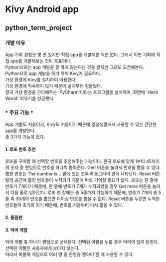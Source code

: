 # Kivy Android app
## python_term_project
### 개발 이유
App 기획 경험은 몇 번 있지만 직접 app를 개발해본 적은 없다. 그래서 이번 기회에 직접 app를 개발해보는 것이 목표이다.   
Python으로는 app 개발을 잘 하지 않는다는 것을 알지만 그래도 도전해본다.   
Python으로 app 개발을 하기 위해 Kivy가 필요하다.   
가상 환경에 Kivy를 설치하여 이용한다.   
가상 환경에 익숙하지 않기 때문에 설치부터 힘들었다.   
결국 가상 환경을 관리해주는 'PyCharm'이라는 프로그램을 설치하여, 화면에 'Hello World' 띄우기를 성공했다.
### * 주요 기능 *
App 개발도 처음이고, Kivy도 처음이기 때문에 일상생활에서 사용할 수 있는 간단한 app를 개발한다.   
총 3가지 기능이 있다.   
#### 1. 로또 번호 추천
로또를 구매할 때 선택할 번호를 추천해주는 기능이다. 
한국 로또에 맞게 1부터 45까지의 숫자 중 랜덤으로 번호를 하나씩 뽑아준다. 
Get! 버튼을 눌러서 번호를 뽑을 수 있다. 뽑힌 번호는 The number is... 밑에 있는 초록색 동그라미 안에 나타난다. 
Reset 버튼 밑의 공간에 뽑힌 번호들이 누적되기 때문에 따로 기억할 필요가 없다. 로또는 한 줄에 번호가 7개이기 때문에, 한 줄에 번호가 7개가 누적되었을 경우 Get more 버튼을 눌러서 다음 줄로 넘어간다. 
로또 한 장에는 총 5줄까지 가능하기 때문에, 번호가 7개씩 총 5줄 즉 35개의 번호를 뽑으면 더이상 번호를 뽑을 수 없다. Reset 버튼을 누르면 누적된 번호들이 초기화 되기 때문에, 번호를 처음부터 다시 뽑을 수 있다.    
#### 2. 돌림판

#### 3. 악어 게임
악어 이빨 중 하나가 랜덤으로 선택된다. 선택된 이빨을 누를 경우 악어의 입이 닫힌다. 선택된 이빨은 사용자에게 보이지 않는다.   
따라서 복불복 게임으로 여러 명 중 한명을 뽑아야 할 때 사용할 수 있다.
